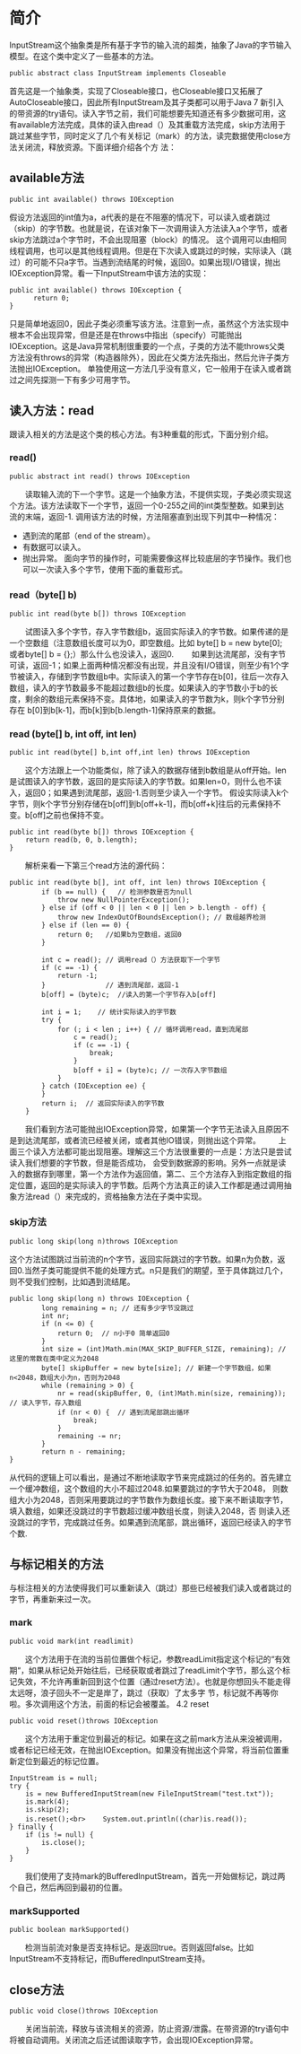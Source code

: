 # 简介
InputStream这个抽象类是所有基于字节的输入流的超类，抽象了Java的字节输入模型。在这个类中定义了一些基本的方法。
```
public abstract class InputStream implements Closeable
```
首先这是一个抽象类，实现了Closeable接口，也Closeable接口又拓展了AutoCloseable接口，因此所有InputStream及其子类都可以用于Java 7 新引入的带资源的try语句。读入字节之前，我们可能想要先知道还有多少数据可用，这有available方法完成，具体的读入由read（）及其重载方法完成，skip方法用于跳过某些字节，同时定义了几个有关标记（mark）的方法，读完数据使用close方法关闭流，释放资源。下面详细介绍各个方 法：

##  available方法
```
public int available() throws IOException
```
假设方法返回的int值为a，a代表的是在不阻塞的情况下，可以读入或者跳过（skip）的字节数。也就是说，在该对象下一次调用读入方法读入a个字节，或者skip方法跳过a个字节时，不会出现阻塞（block）的情况。
这个调用可以由相同线程调用，也可以是其他线程调用。但是在下次读入或跳过的时候，实际读入（跳过）的可能不只a字节。当遇到流结尾的时候，返回0。如果出现I/O错误，抛出IOException异常。看一下InputStream中该方法的实现：
```
public int available() throws IOException { 
      return 0; 
} 
```
只是简单地返回0，因此子类必须重写该方法。注意到一点，虽然这个方法实现中根本不会出现异常，但是还是在throws中指出（specify）可能抛出 IOException。这是Java异常机制很重要的一个点，子类的方法不能throws父类方法没有throws的异常（构造器除外），因此在父类方法先指出，然后允许子类方法抛出IOException。 单独使用这一方法几乎没有意义，它一般用于在读入或者跳过之间先探测一下有多少可用字节。

## 读入方法：read
跟读入相关的方法是这个类的核心方法。有3种重载的形式，下面分别介绍。
　　
### read()
```
public abstract int read() throws IOException
```
　　读取输入流的下一个字节。这是一个抽象方法，不提供实现，子类必须实现这个方法。该方法读取下一个字节，返回一个0-255之间的int类型整数。如果到达流的末端，返回-1. 
调用该方法的时候，方法阻塞直到出现下列其中一种情况：
- 遇到流的尾部（end of the stream）。
- 有数据可以读入。
- 抛出异常。 
面向字节的操作时，可能需要像这样比较底层的字节操作。我们也可以一次读入多个字节，使用下面的重载形式。

### read（byte[] b)
```
public int read(byte b[]) throws IOException
```
　　试图读入多个字节，存入字节数组b，返回实际读入的字节数。如果传递的是一个空数组（注意数组长度可以为0，即空数组。比如 byte[] b = new byte[0]; 或者byte[] b = {};）那么什么也没读入，返回0.
　　如果到达流尾部，没有字节可读，返回-1；如果上面两种情况都没有出现，并且没有I/O错误，则至少有1个字节被读入，存储到字节数组b中。实际读入的第一个字节存在b[0]，往后一次存入数组，读入的字节数最多不能超过数组b的长度。如果读入的字节数小于b的长度，剩余的数组元素保持不变。具体地，如果读入的字节数为k，则k个字节分别存在 b[0]到b[k-1]，而b[k]到b[b.length-1]保持原来的数据。
　　
###  read (byte[] b, int off, int len)
```
public int read(byte[] b,int off,int len) throws IOException
```
　　这个方法跟上一个功能类似，除了读入的数据存储到b数组是从off开始。len是试图读入的字节数，返回的是实际读入的字节数。如果len=0，则什么也不读入，返回0；如果遇到流尾部，返回-1.否则至少读入一个字节。
假设实际读入k个字节，则k个字节分别存储在b[off]到b[off+k-1]，而b[off+k]往后的元素保持不变。b[off]之前也保持不变。
```
public int read(byte b[]) throws IOException { 
    return read(b, 0, b.length); 
}
```
　　解析来看一下第三个read方法的源代码：
```
public int read(byte b[], int off, int len) throws IOException {
        if (b == null) {   // 检测参数是否为null
            throw new NullPointerException();
        } else if (off < 0 || len < 0 || len > b.length - off) {
            throw new IndexOutOfBoundsException(); // 数组越界检测
        } else if (len == 0) {
            return 0;   //如果b为空数组，返回0
        }

        int c = read(); // 调用read（）方法获取下一个字节
        if (c == -1) {
            return -1;
        }               // 遇到流尾部，返回-1
        b[off] = (byte)c;  //读入的第一个字节存入b[off]

        int i = 1;    // 统计实际读入的字节数
        try {
            for (; i < len ; i++) { // 循环调用read，直到流尾部
                c = read();
                if (c == -1) {
                    break;
                }
                b[off + i] = (byte)c; // 一次存入字节数组
            }
        } catch (IOException ee) {
        }
        return i;  // 返回实际读入的字节数
    }
```
　　我们看到方法可能抛出IOException异常，如果第一个字节无法读入且原因不是到达流尾部，或者流已经被关闭，或者其他IO错误，则抛出这个异常。
　　上面三个读入方法都可能出现阻塞。理解这三个方法很重要的一点是：方法只是尝试读入我们想要的字节数，但是能否成功， 会受到数据源的影响。另外一点就是读入的数据存到哪里，第一个方法作为返回值，第二、三个方法存入到指定数组的指定位置，返回的是实际读入的字节数。后两个方法真正的读入工作都是通过调用抽象方法read（）来完成的，资格抽象方法在子类中实现。
　　
### skip方法
```
public long skip(long n)throws IOException 
```
这个方法试图跳过当前流的n个字节，返回实际跳过的字节数。如果n为负数，返回0.当然子类可能提供不能的处理方式。n只是我们的期望，至于具体跳过几个，则不受我们控制，比如遇到流结尾。
```
public long skip(long n) throws IOException {
        long remaining = n; // 还有多少字节没跳过
        int nr;
        if (n <= 0) {
            return 0;  // n小于0 简单返回0
        }
        int size = (int)Math.min(MAX_SKIP_BUFFER_SIZE, remaining); // 这里的常数在类中定义为2048
        byte[] skipBuffer = new byte[size]; // 新建一个字节数组，如果n<2048，数组大小为n，否则为2048
        while (remaining > 0) {
            nr = read(skipBuffer, 0, (int)Math.min(size, remaining)); // 读入字节，存入数组 
            if (nr < 0) {  // 遇到流尾部跳出循环
                break;
            }
            remaining -= nr;
        }
        return n - remaining;
}
```
从代码的逻辑上可以看出，是通过不断地读取字节来完成跳过的任务的。首先建立一个缓冲数组，这个数组的大小不超过2048.如果要跳过的字节大于2048， 则数组大小为2048，否则采用要跳过的字节数作为数组长度。接下来不断读取字节，填入数组，如果还没跳过的字节数超过缓冲数组长度，则读入2048，否 则读入还没跳过的字节，完成跳过任务。如果遇到流尾部，跳出循环，返回已经读入的字节个数.


## 与标记相关的方法
与标注相关的方法使得我们可以重新读入（跳过）那些已经被我们读入或者跳过的字节，再重新来过一次。
### mark
```
public void mark(int readlimit) 
```
　　这个方法用于在流的当前位置做个标记，参数readLimit指定这个标记的“有效期“，如果从标记处开始往后，已经获取或者跳过了readLimit个字节，那么这个标记失效，不允许再重新回到这个位置（通过reset方法）。也就是你想回头不能走得太远呀，浪子回头不一定是岸了，跳过（获取）了太多字 节，标记就不再等你啦。多次调用这个方法，前面的标记会被覆盖。
4.2 reset
```
public void reset()throws IOException 
```
　　这个方法用于重定位到最近的标记。如果在这之前mark方法从来没被调用，或者标记已经无效，在抛出IOException。如果没有抛出这个异常，将当前位置重新定位到最近的标记位置。
```
InputStream is = null;
try {
    is = new BufferedInputStream(new FileInputStream("test.txt"));
    is.mark(4);
    is.skip(2);
    is.reset();<br>　　 System.out.println((char)is.read());         
} finally {
    if (is != null) {
        is.close();
    }
}
```
　　我们使用了支持mark的BufferedInputStream，首先一开始做标记，跳过两个自己，然后再回到最初的位置。
### markSupported
```
public boolean markSupported()
```
　　检测当前流对象是否支持标记。是返回true。否则返回false。比如InputStream不支持标记，而BufferedInputStream支持。

## close方法
```
public void close()throws IOException 
```
　　关闭当前流，释放与该流相关的资源，防止资源/泄露。在带资源的try语句中将被自动调用。关闭流之后还试图读取字节，会出现IOException异常。